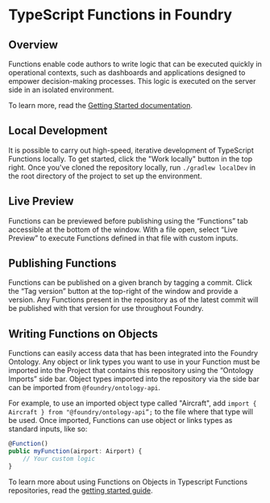 # TypeScript Functions in Foundry

## Overview

Functions enable code authors to write logic that can be executed quickly in operational contexts, such as dashboards and applications designed to empower decision-making processes. This logic is executed on the server side in an isolated environment.

To learn more, read the [Getting Started documentation](https://www.palantir.com/docs/foundry/functions/getting-started/).

## Local Development

It is possible to carry out high-speed, iterative development of TypeScript Functions locally. To get started, click the "Work locally" button in the top right.
Once you've cloned the repository locally, run `./gradlew localDev` in the root directory of the project to set up the environment.

## Live Preview

Functions can be previewed before publishing using the “Functions” tab accessible at the bottom of the window. With a file open, select “Live Preview” to execute Functions defined in that file with custom inputs.

## Publishing Functions

Functions can be published on a given branch by tagging a commit. Click the “Tag version” button at the top-right of the window and provide a version. Any Functions present in the repository as of the latest commit will be published with that version for use throughout Foundry.

## Writing Functions on Objects

Functions can easily access data that has been integrated into the Foundry Ontology. Any object or link types you want to use in your Function must be imported into the Project that contains this repository using the “Ontology Imports” side bar. Object types imported into the repository via the side bar can be imported from `@foundry/ontology-api`.

For example, to use an imported object type called "Aircraft", add `import { Aircraft } from "@foundry/ontology-api”;` to the file where that type will be used. 
Once imported, Functions can use object or links types as standard inputs, like so:

```typescript
@Function()
public myFunction(airport: Airport) {
    // Your custom logic
}
```

To learn more about using Functions on Objects in Typescript Functions repositories, read the [getting started guide](https://www.palantir.com/docs/foundry/functions/foo-getting-started/).